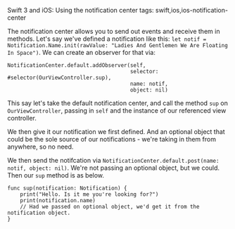 Swift 3 and iOS: Using the notification center
tags: swift,ios,ios-notification-center

The notification center allows you to send out events and receive them in methods. Let's say we've defined a notification like this: `let notif = Notification.Name.init(rawValue: "Ladies And Gentlemen We Are Floating In Space")`. We can create an observer for that via:

    NotificationCenter.default.addObserver(self,
                                           selector: #selector(OurViewController.sup),
                                           name: notif,
                                           object: nil)

This say let's take the default notification center, and call the method `sup` on `OurViewController`, passing in `self` and the instance of our referenced view controller.

We then give it our notification we first defined. And an optional object that could be the sole source of our notifications - we're taking in them from anywhere, so no need.

We then send the notifcation via `NotificationCenter.default.post(name: notif, object: nil)`. We're not passing an optional object, but we could. Then our `sup` method is as below.

    func sup(notification: Notification) {
        print("Hello. Is it me you're looking for?")
        print(notification.name)
        // Had we passed on optional object, we'd get it from the notification object.
    }
